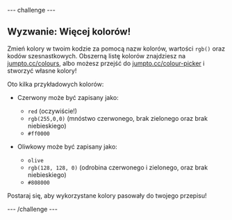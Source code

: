 \--- challenge \---

## Wyzwanie: Więcej kolorów!

Zmień kolory w twoim kodzie za pomocą nazw kolorów, wartości `rgb()` oraz kodów szesnastkowych. Obszerną listę kolorów znajdziesz na <a href="http://jumpto.cc/colours" target="_blank">jumpto.cc/colours</a>, albo możesz przejść do <a href="http://jumpto.cc/colour-picker" target="_blank">jumpto.cc/colour-picker</a> i stworzyć własne kolory!

Oto kilka przykładowych kolorów:

+ Czerwony może być zapisany jako:
    
    + `red` (oczywiście!)
    + `rgb(255,0,0)` (mnóstwo czerwonego, brak zielonego oraz brak niebieskiego)
    + `#ff0000`

+ Oliwkowy może być zapisany jako:
    
    + `olive`
    + `rgb(128, 128, 0)` (odrobina czerwonego i zielonego, oraz brak niebieskiego)
    + `#808000`

Postaraj się, aby wykorzystane kolory pasowały do twojego przepisu!

\--- /challenge \---